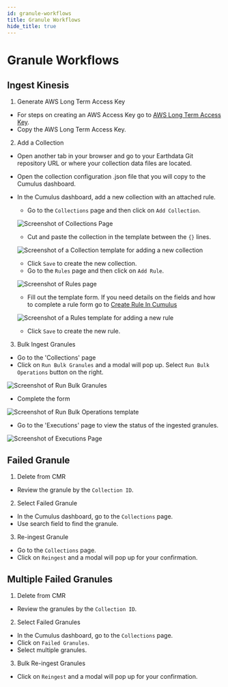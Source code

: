 ```yaml
---
id: granule-workflows
title: Granule Workflows
hide_title: true
---
```


# Granule Workflows

## Ingest Kinesis

1. Generate AWS Long Term Access Key

* For steps on creating an AWS Access Key go to [AWS Long Term Access Key](../operator-docs/aws-long-term-access-key).
* Copy the AWS Long Term Access Key.

2. Add a Collection

* Open another tab in your browser and go to your Earthdata Git repository URL or where your collection data files are located.
* Open the collection configuration .json file that you will copy to the Cumulus dashboard.
* In the Cumulus dashboard, add a new collection with an attached rule.
  * Go to the `Collections` page and then click on `Add Collection`.

  ![Screenshot of Collections Page](assets/cd_collections_page.png)

  * Cut and paste the collection in the template between the `{}` lines.

  ![Screenshot of a Collection template for adding a new collection](assets/cd_collection.png)

  * Click `Save` to create the new collection.
  * Go to the `Rules` page and then click on `Add Rule`.

  ![Screenshot of Rules page](assets/cd_rules_page.png)

  * Fill out the template form. If you need details on the fields and how to complete a rule form go to [Create Rule In Cumulus](../operator-docs/create-rule-in-cumulus)

  ![Screenshot of a Rules template for adding a new rule](assets/cd_add_rule.png)

  * Click `Save` to create the new rule.

3. Bulk Ingest Granules

* Go to the 'Collections' page
* Click on `Run Bulk Granules` and a modal will pop up. Select `Run Bulk Operations` button on the right.

![Screenshot of Run Bulk Granules](assets/cd_run_bulk_modal.png)

* Complete the form

![Screenshot of Run Bulk Operations template](assets/cd_run_bulk_granules.png)

* Go to the 'Executions' page to view the status of the ingested granules.

![Screenshot of Executions Page](assets/cd_executions_page.png)

## Failed Granule

1. Delete from CMR

* Review the granule by the `Collection ID`.

2. Select Failed Granule

* In the Cumulus dashboard, go to the `Collections` page.
* Use search field to find the granule.

3. Re-ingest Granule

* Go to the `Collections` page.
* Click on `Reingest` and a modal will pop up for your confirmation.

## Multiple Failed Granules

1. Delete from CMR

* Review the granules by the `Collection ID`.

2. Select Failed Granules

* In the Cumulus dashboard, go to the `Collections` page.
* Click on `Failed Granules`.
* Select multiple granules.

3. Bulk Re-ingest Granules

* Click on `Reingest` and a modal will pop up for your confirmation.
